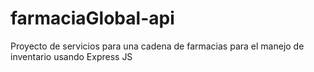 # farmaciaGlobal-api
Proyecto de servicios para una cadena de farmacias para el manejo de inventario usando Express JS 
